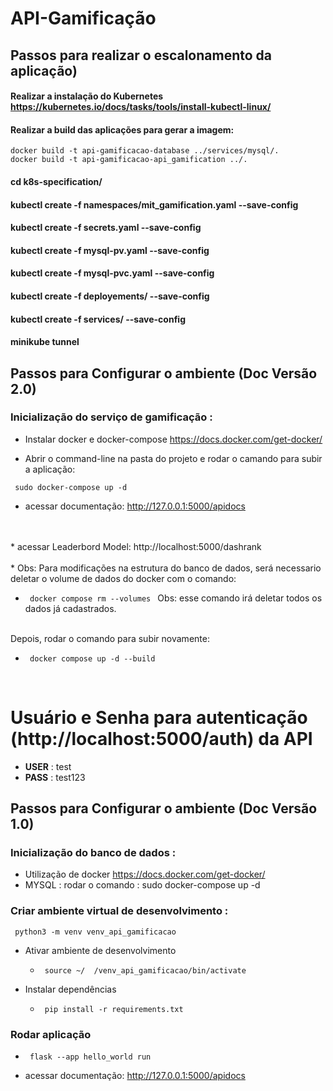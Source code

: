 # API-Gamificação


## Passos para realizar o escalonamento da aplicação)

#### Realizar a instalação do Kubernetes  https://kubernetes.io/docs/tasks/tools/install-kubectl-linux/
#### Realizar a build das aplicações para gerar a imagem:
    docker build -t api-gamificacao-database ../services/mysql/.
    docker build -t api-gamificacao-api_gamification ../.

#### cd k8s-specification/ 

#### kubectl create -f namespaces/mit_gamification.yaml --save-config 

#### kubectl create -f secrets.yaml --save-config

#### kubectl create -f mysql-pv.yaml --save-config

#### kubectl create -f mysql-pvc.yaml --save-config

#### kubectl create -f deployements/ --save-config

#### kubectl create -f services/ --save-config

#### minikube tunnel

## Passos para Configurar o ambiente (Doc Versão 2.0)
### Inicialização do serviço de gamificação : 

  * Instalar docker e docker-compose https://docs.docker.com/get-docker/

  * Abrir o command-line na pasta do projeto e rodar o camando para subir a aplicação:  
  
  <code> sudo docker-compose up -d </code>

 * acessar documentação: http://127.0.0.1:5000/apidocs
<br>
<br>
 * acessar Leaderbord Model: http://localhost:5000/dashrank
<br>
<br>
  * Obs: Para modificações na estrutura do banco de dados, será necessario deletar o volume de dados do docker com o comando: 


* <code> docker compose rm --volumes </code>
Obs: esse comando irá deletar todos os dados já cadastrados.
  
<br>
Depois, rodar o comando para subir novamente: 

* <code> docker compose up -d --build </code>

<br>

# Usuário e Senha para autenticação (http://localhost:5000/auth) da API

  * **USER** : test
  * **PASS** : test123

## Passos para Configurar o ambiente (Doc Versão 1.0)

### Inicialização do banco de dados : 
  * Utilização de docker https://docs.docker.com/get-docker/
  * MYSQL : rodar o comando : sudo docker-compose up -d

### Criar ambiente virtual de desenvolvimento : 
  <code> python3 -m venv venv_api_gamificacao </code>

  * Ativar ambiente de desenvolvimento 

    * <code> source ~/ <repositorio> /venv_api_gamificacao/bin/activate </code>
    


* Instalar dependências
  * <code> pip install -r requirements.txt</code>


### Rodar aplicação
  * <code> flask --app hello_world run </code>
  
  * acessar documentação: http://127.0.0.1:5000/apidocs






